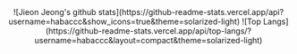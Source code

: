 <div align="center">![Jieon Jeong's github stats](https://github-readme-stats.vercel.app/api?username=habaccc&show_icons=true&theme=solarized-light)
![Top Langs](https://github-readme-stats.vercel.app/api/top-langs/?username=habaccc&layout=compact&theme=solarized-light)
</div>



<!-- **habaccc/habaccc** is a ✨ _special_ ✨ repository because its `README.md` (this file) appears on your GitHub profile.

Here are some ideas to get you started:

- 🔭 I’m currently working on ...
- 🌱 I’m currently learning ...
- 👯 I’m looking to collaborate on ...
- 🤔 I’m looking for help with ...
- 💬 Ask me about ...
- 📫 How to reach me: ...
- 😄 Pronouns: ...
- ⚡ Fun fact: ...
-->
